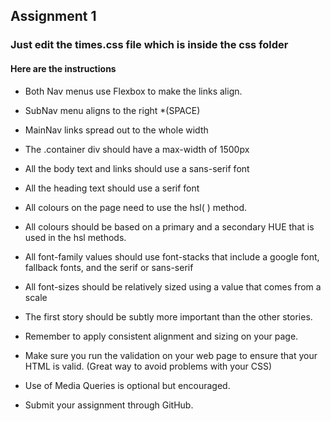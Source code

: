 ## Assignment 1 

### Just edit the times.css file which is inside the css folder

#### Here are the instructions 

* Both Nav menus use Flexbox to make the links align.
* SubNav menu aligns to the right *(SPACE)
* MainNav links spread out to the whole width
* The .container div should have a max-width of 1500px
* All the body text and links should use a sans-serif font
* All the heading text should use a serif font
* All colours on the page need to use the hsl( ) method.
* All colours should be based on a primary and a secondary HUE that is used in the hsl methods.


* All font-family values should use font-stacks that include a google font, fallback fonts, and the serif or sans-serif
* All font-sizes should be relatively sized using a value that comes from a scale


* The first story should be subtly more important than the other stories.
* Remember to apply consistent alignment and sizing on your page.
* Make sure you run the validation on your web page to ensure that your HTML is valid. (Great way to avoid problems with your CSS)
    
* Use of Media Queries is optional but encouraged.
* Submit your assignment through GitHub.
